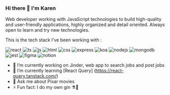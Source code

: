 ### Hi there 👋 I'm Karen

Web developer working with JavaScript technologies to build high-quality and user-friendly applications, highly organized and detail oriented. Always open to learn and try new technologies. 

​​This is the tech stack I’ve been working with :

![react](https://user-images.githubusercontent.com/61513120/162324403-df7efa5d-a0fa-4e9e-a116-f23ebd86caca.svg)
![ts](https://user-images.githubusercontent.com/61513120/162324429-33506a00-61fa-436e-a3fd-74205c8401a9.svg)
![js](https://user-images.githubusercontent.com/61513120/162324439-4185211b-820d-44bf-a212-13a754a0ad64.svg)
![html](https://user-images.githubusercontent.com/61513120/162324556-d681913f-3ed6-449d-9272-be92d73b4227.svg)
![css](https://user-images.githubusercontent.com/61513120/162324569-e354fddf-b31c-4b39-bbd4-b3cb4f2ad10d.svg)
![express](https://user-images.githubusercontent.com/61513120/162324470-6e5e3ed9-1231-4031-af4a-efa8d8b87eb6.svg)
![koa](https://user-images.githubusercontent.com/61513120/162324479-8a9fa115-f762-4815-9b0e-2590ab183526.svg)
![nodejs](https://user-images.githubusercontent.com/61513120/162324525-edeb04e3-67b1-412b-a4c7-ec9e79517e84.svg)
![mongodb](https://user-images.githubusercontent.com/61513120/162324505-c78d7cd4-e15a-41af-b1b4-1046be66031b.svg)
![jest](https://user-images.githubusercontent.com/61513120/162324550-eaa97e2b-f8de-48d0-b9e3-c3f7fa0b9ec3.svg)
![figma](https://user-images.githubusercontent.com/61513120/162324583-95b008da-72e4-432d-82b4-2e83cc19b027.svg)
![notion](https://user-images.githubusercontent.com/61513120/162324813-21c14a06-87b8-4985-8d7a-2e047e98a21e.svg)

- 🔭 I’m currently working on Jinder, web app to search jobs and post jobs
- 🌱 I’m currently learning [React Query] (https://react-query.tanstack.com/)
- 💬 Ask me about Pixar movies
- ⚡ Fun fact: I do my own gin ⚗️🍹

<!--
**karenplanas/karenplanas** is a ✨ _special_ ✨ repository because its `README.md` (this file) appears on your GitHub profile.

Here are some ideas to get you started:

- 🔭 I’m currently working on ...
- 🌱 I’m currently learning ...
- 👯 I’m looking to collaborate on ...
- 🤔 I’m looking for help with ...
- 💬 Ask me about ...
- 📫 How to reach me: ...
- ⚡ Fun fact: ...
-->
